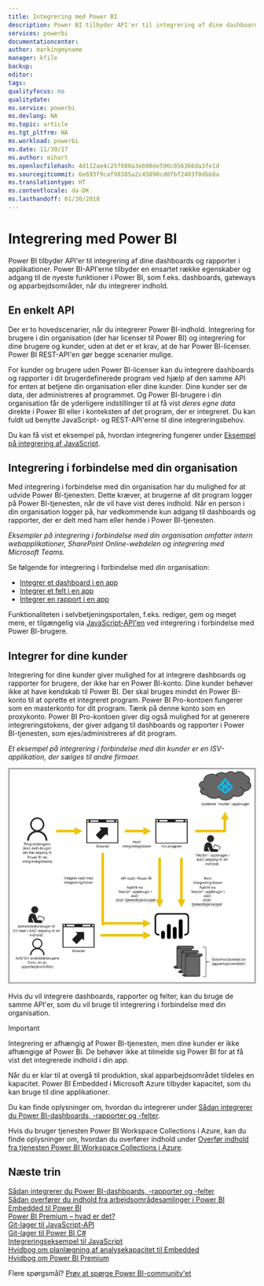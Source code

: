 ```yaml
---
title: Integrering med Power BI
description: Power BI tilbyder API'er til integrering af dine dashboards og rapporter i applikationer.
services: powerbi
documentationcenter: 
author: markingmyname
manager: kfile
backup: 
editor: 
tags: 
qualityfocus: no
qualitydate: 
ms.service: powerbi
ms.devlang: NA
ms.topic: article
ms.tgt_pltfrm: NA
ms.workload: powerbi
ms.date: 11/30/17
ms.author: mihart
ms.openlocfilehash: 4d112ae4c25f080a3eb90de596c056366da3fe1d
ms.sourcegitcommit: 6e693f9caf98385a2c45890cd0fbf2403f0dbb8a
ms.translationtype: HT
ms.contentlocale: da-DK
ms.lasthandoff: 01/30/2018
---
```

# <a name="embedding-with-power-bi"></a>Integrering med Power BI
Power BI tilbyder API'er til integrering af dine dashboards og rapporter i applikationer. Power BI-API'erne tilbyder en ensartet række egenskaber og adgang til de nyeste funktioner i Power BI, som f.eks. dashboards, gateways og apparbejdsområder, når du integrerer indhold.

## <a name="a-single-api"></a>En enkelt API
Der er to hovedscenarier, når du integrerer Power BI-indhold.  Integrering for brugere i din organisation (der har licenser til Power BI) og integrering for dine brugere og kunder, uden at det er et krav, at de har Power BI-licenser. Power BI REST-API'en gør begge scenarier mulige. 

For kunder og brugere uden Power BI-licenser kan du integrere dashboards og rapporter i dit brugerdefinerede program ved hjælp af den samme API for enten at betjene din organisation eller dine kunder. Dine kunder ser de data, der administreres af programmet. Og Power BI-brugere i din organisation får de yderligere indstillinger til at få vist *deres egne data* direkte i Power BI eller i konteksten af det program, der er integreret. Du kan fuldt ud benytte JavaScript- og REST-API'erne til dine integreringsbehov.

Du kan få vist et eksempel på, hvordan integrering fungerer under [Eksempel på integrering af JavaScript](https://microsoft.github.io/PowerBI-JavaScript/demo/).

## <a name="embedding-for-your-organization"></a>Integrering i forbindelse med din organisation
Med integrering i forbindelse med din organisation har du mulighed for at udvide Power BI-tjenesten. Dette kræver, at brugerne af dit program logger på Power BI-tjenesten, når de vil have vist deres indhold. Når en person i din organisation logger på, har vedkommende kun adgang til dashboards og rapporter, der er delt med ham eller hende i Power BI-tjenesten. 

*Eksempler på integrering i forbindelse med din organisation omfatter intern webapplikationer, SharePoint Online-webdelen og integrering med Microsoft Teams.*

Se følgende for integrering i forbindelse med din organisation:

* [Integrer et dashboard i en app](integrate-dashboard.md)
* [Integrer et felt i en app](integrate-tile.md)
* [Integrer en rapport i en app](integrate-report.md)

Funktionaliteten i selvbetjeningsportalen, f.eks. rediger, gem og meget mere, er tilgængelig via [JavaScript-API'en](https://github.com/Microsoft/PowerBI-JavaScript) ved integrering i forbindelse med Power BI-brugere.

## <a name="embedding-for-your-customers"></a>Integrer for dine kunder
Integrering for dine kunder giver mulighed for at integrere dashboards og rapporter for brugere, der ikke har en Power BI-konto. Dine kunder behøver ikke at have kendskab til Power BI. Der skal bruges mindst én Power BI-konto til at oprette et integreret program. Power BI Pro-kontoen fungerer som en masterkonto for dit program. Tænk på denne konto som en proxykonto. Power BI Pro-kontoen giver dig også mulighed for at generere integreringstokens, der giver adgang til dashboards og rapporter i Power BI-tjenesten, som ejes/administreres af dit program. 

*Et eksempel på integrering i forbindelse med din kunder er en ISV-applikation, der sælges til andre firmaer.*

![Integreringsflow for integrering i forbindelse med dine kunder](media/embedding/powerbi-embed-flow.png)

Hvis du vil integrere dashboards, rapporter og felter, kan du bruge de samme API'er, som du vil bruge til integrering i forbindelse med din organisation.

> [!IMPORTANT]
> Integrering er afhængig af Power BI-tjenesten, men dine kunder er ikke afhængige af Power Bi. De behøver ikke at tilmelde sig Power BI for at få vist det integrerede indhold i din app.
> 
> 

Når du er klar til at overgå til produktion, skal apparbejdsområdet tildeles en kapacitet. Power BI Embedded i Microsoft Azure tilbyder kapacitet, som du kan bruge til dine applikationer.

Du kan finde oplysninger om, hvordan du integrerer under [Sådan integrerer du Power BI-dashboards, -rapporter og -felter](embedding-content.md).

Hvis du bruger tjenesten Power BI Workspace Collections i Azure, kan du finde oplysninger om, hvordan du overfører indhold under [Overfør indhold fra tjenesten Power BI Workspace Collections i Azure](migrate-from-powerbi-embedded.md).

## <a name="next-steps"></a>Næste trin
[Sådan integrerer du Power BI-dashboards, -rapporter og -felter](embedding-content.md)  
[Sådan overfører du indhold fra arbejdsområdesamlinger i Power BI Embedded til Power BI](migrate-from-powerbi-embedded.md)  
[Power BI Premium – hvad er det?](../service-premium.md)  
[Git-lager til JavaScript-API](https://github.com/Microsoft/PowerBI-JavaScript)  
[Git-lager til Power BI C#](https://github.com/Microsoft/PowerBI-CSharp)  
[Integreringseksempel til JavaScript](https://microsoft.github.io/PowerBI-JavaScript/demo/)  
[Hvidbog om planlægning af analysekapacitet til Embedded](https://aka.ms/pbiewhitepaper)  
[Hvidbog om Power BI Premium](https://aka.ms/pbipremiumwhitepaper)  

Flere spørgsmål? [Prøv at spørge Power BI-community'et](http://community.powerbi.com/)

